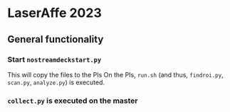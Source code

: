 # LaserAffe 2023

## General functionality

### Start `nostreamdeckstart.py`
This will copy the files to the PIs
On the PIs, `run.sh` (and thus, `findroi.py`, `scan.py`, `analyze.py`) is executed.

### `collect.py` is executed on the master